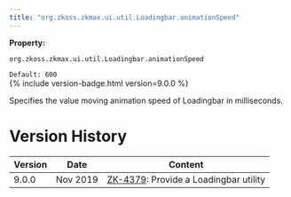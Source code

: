 ```yaml
---
title: "org.zkoss.zkmax.ui.util.Loadingbar.animationSpeed"
---
```


**Property:**

`org.zkoss.zkmax.ui.util.Loadingbar.animationSpeed`

`Default: 600`  
{% include version-badge.html version=9.0.0 %}

Specifies the value moving animation speed of Loadingbar in
milliseconds.

# Version History

| Version | Date     | Content                                                                           |
|---------|----------|-----------------------------------------------------------------------------------|
| 9.0.0   | Nov 2019 | [ZK-4379](https://tracker.zkoss.org/browse/ZK-4379): Provide a Loadingbar utility |
